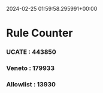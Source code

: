 2024-02-25 01:59:58.295991+00:00
# Rule Counter 
 ### UCATE : 443850

 ### Veneto : 179933

 ### Allowlist : 13930